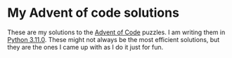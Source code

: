 # My Advent of code solutions
These are my solutions to the [Advent of Code](https://adventofcode.com/) puzzles. I am writing them in [Python 3.11.0](https://www.python.org/downloads/release/python-3110/). These might not always be the most efficient solutions, but they are the ones I came up with as I do it just for fun.